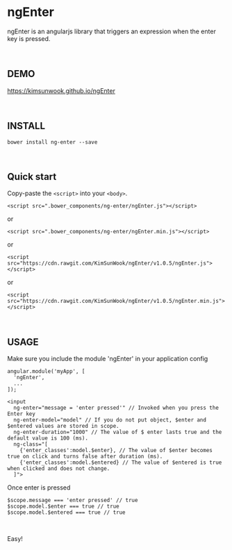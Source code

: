 ngEnter
=======

ngEnter is an angularjs library that triggers an expression when the enter key is pressed.

<br/>

DEMO
-------
https://kimsunwook.github.io/ngEnter

<br/>

INSTALL
-------

```
bower install ng-enter --save
```

<br/>

Quick start
-------
Copy-paste the ```<script>``` into your ```<body>```.

```
<script src=".bower_components/ng-enter/ngEnter.js"></script>
```
or
```
<script src=".bower_components/ng-enter/ngEnter.min.js"></script>
```
or
```
<script src="https://cdn.rawgit.com/KimSunWook/ngEnter/v1.0.5/ngEnter.js"></script>
```
or
```
<script src="https://cdn.rawgit.com/KimSunWook/ngEnter/v1.0.5/ngEnter.min.js"></script>
```

<br/>

USAGE
-----

Make sure you include the module 'ngEnter' in your application config

```
angular.module('myApp', [
  'ngEnter',
  ...
]);
```

```
<input
  ng-enter="message = 'enter pressed'" // Invoked when you press the Enter key
  ng-enter-model="model" // If you do not put object, $enter and $entered values ​​are stored in scope.
  ng-enter-duration="1000" // The value of $ enter lasts true and the default value is 100 (ms).
  ng-class="[
    {'enter_classes':model.$enter}, // The value of $enter becomes true on click and turns false after duration (ms).
    {'enter_classes':model.$entered} // The value of $entered is true when clicked and does not change.
  ]">
```

Once enter is pressed

```
$scope.message === 'enter pressed' // true
$scope.model.$enter === true // true
$scope.model.$entered === true // true
```

<br/>

Easy!

